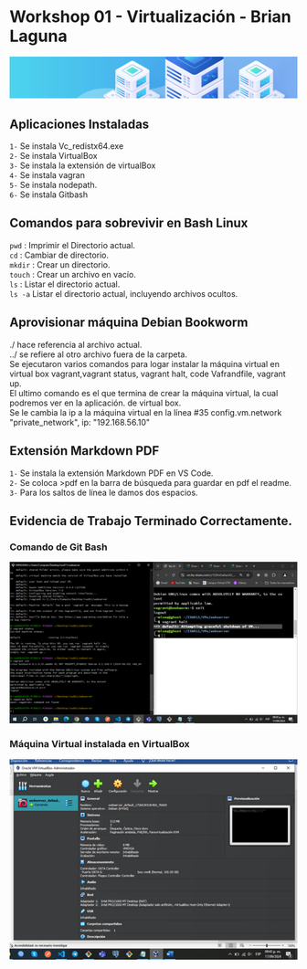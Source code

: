 # Workshop 01 - Virtualización - Brian Laguna

![Virtualización](./images/header.png)
## Aplicaciones Instaladas
`1-` Se instala Vc_redistx64.exe  
`2-` Se instala VirtualBox  
`3-` Se instala la extensión de virtualBox  
`4-` Se instala vagran  
`5-` Se instala nodepath.  
`6-` Se instala Gitbash 

## Comandos para sobrevivir en Bash Linux
`pwd` : Imprimir el Directorio actual.  
`cd` : Cambiar de directorio.  
`mkdir` : Crear un directorio.  
`touch` : Crear un archivo en vacío.  
`ls` : Listar el directorio actual.  
`ls -a` Listar el directorio actual, incluyendo archivos ocultos.   

## Aprovisionar máquina Debian Bookworm
./ hace referencia al archivo actual.  
../ se refiere al otro archivo fuera de la carpeta.    
Se ejecutaron varios comandos para logar instalar la máquina virtual en virtual box
vagrant,vagrant status, vagrant halt, code Vafrandfile, vagrant up.  
El ultimo comando es el que termina de crear la máquina virtual, la cual podremos ver en la aplicación.
de virtual box.  
Se le cambia la ip a la máquina virtual en la línea #35 config.vm.network "private_network", ip: "192.168.56.10"

## Extensión Markdown PDF
`1-` Se instala la extensión Markdown PDF en VS Code.  
`2-` Se coloca >pdf en la barra de búsqueda para guardar en pdf el readme.  
`3-` Para los saltos de línea le damos dos espacios.    
  
  
## Evidencia de Trabajo Terminado Correctamente.

### Comando de Git Bash
![Comando de Git Bash](./images/comandos.png )

### Máquina Virtual instalada en VirtualBox
![VirtualBox](./images/virtual%20machine.png)
